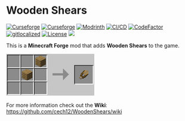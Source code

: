 # Wooden Shears 

[![Curseforge](http://cf.way2muchnoise.eu/full_443192_downloads(0D0D0D-F16436-fff-010101-fff).svg)](https://www.curseforge.com/minecraft/mc-mods/wooden-shears)
[![Curseforge](http://cf.way2muchnoise.eu/versions/For%20MC_443192_all(0D0D0D-F16436-fff-010101).svg)](https://www.curseforge.com/minecraft/mc-mods/wooden-shears/files)
[![Modrinth](https://modrinth-utils.vercel.app/api/badge/downloads?id=J3VVx8dO&logo=true)](https://modrinth.com/mod/wooden-shears)
[![CI/CD](https://github.com/cech12/WoodenShears/actions/workflows/cicd-workflow.yml/badge.svg)](https://github.com/cech12/WoodenShears/actions/workflows/cicd-workflow.yml)
[![CodeFactor](https://www.codefactor.io/repository/github/cech12/woodenshears/badge)](https://www.codefactor.io/repository/github/cech12/woodenshears)
[![gitlocalized ](https://gitlocalize.com/repo/8150/whole_project/badge.svg)](https://gitlocalize.com/repo/8150/?utm_source=badge)
[![License](https://img.shields.io/github/license/cech12/WoodenShears)](http://opensource.org/licenses/MIT)
[![](https://img.shields.io/discord/752506676719910963.svg?style=flat&color=informational&logo=discord&label=Discord)](https://discord.gg/gRUFH5t)

This is a **Minecraft Forge** mod that adds **Wooden Shears** to the game.

![Crafting](material/crafting.png)

For more information check out the **Wiki**: https://github.com/cech12/WoodenShears/wiki
